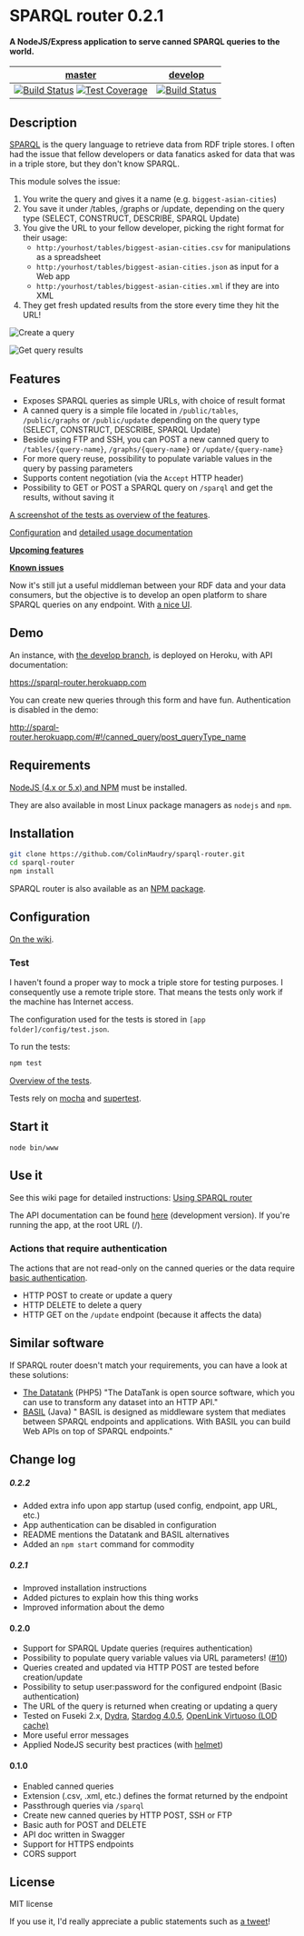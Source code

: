# SPARQL router 0.2.1

#### A NodeJS/Express application to serve canned SPARQL queries to the world.

| [master](https://github.com/ColinMaudry/sparql-router)  |  [develop](https://github.com/ColinMaudry/sparql-router/tree/develop) |
| ------------- | ------------- |
| [![Build Status](https://travis-ci.org/ColinMaudry/sparql-router.svg?branch=master)](https://travis-ci.org/ColinMaudry/sparql-router) [![Test Coverage](https://codeclimate.com/github/ColinMaudry/sparql-router/badges/coverage.svg)](https://codeclimate.com/github/ColinMaudry/sparql-router/coverage) | [![Build Status](https://travis-ci.org/ColinMaudry/sparql-router.svg?branch=develop)](https://travis-ci.org/ColinMaudry/sparql-router)  |


<!-- |   |  |
| ------------- | ------------- |
| [Description](#description)  |  [Test](#test) |
| [Features](#features)| [Start it](#start-it) |
| [Demo](#demo)]  | [Use it](#use-it)  |
| [Requirements](#requirements) | [Similar software](#similar-software) |
| [Installation](#installation)| [Change log](#change-log) |
| [Configuration](#configuration)| [License](#license)| -->

## Description

[SPARQL](https://en.wikipedia.org/wiki/SPARQL) is the query language to retrieve data from RDF triple stores. I often had the issue that fellow developers or data fanatics asked for data that was in a triple store, but they don't know SPARQL.

This module solves the issue:

1. You write the query and gives it a name (e.g. `biggest-asian-cities`)
2. You save it under /tables, /graphs or /update, depending on the query type (SELECT, CONSTRUCT, DESCRIBE, SPARQL Update)
3. You give the URL to your fellow developer, picking the right format for their usage:
	- `http:/yourhost/tables/biggest-asian-cities.csv` for manipulations as a spreadsheet
	- `http:/yourhost/tables/biggest-asian-cities.json` as input for a Web app
	- `http:/yourhost/tables/biggest-asian-cities.xml` if they are into XML
4. They get fresh updated results from the store every time they hit the URL!

![Create a query](https://www.lucidchart.com/publicSegments/view/0ea72916-0669-4b70-b388-dae7973c51b6/image.png)

![Get query results](https://www.lucidchart.com/publicSegments/view/7a81dea2-5876-49b1-b6fe-4d9771da152a/image.png)

## Features

- Exposes SPARQL queries as simple URLs, with choice of result format
- A canned query is a simple file located in `/public/tables`, `/public/graphs` or `/public/update` depending on the query type (SELECT, CONSTRUCT, DESCRIBE, SPARQL Update)
- Beside using FTP and SSH, you can POST a new canned query to `/tables/{query-name}`, `/graphs/{query-name}` or `/update/{query-name}`
- For more query reuse, possibility to populate variable values in the query by passing parameters
- Supports content negotiation (via the `Accept` HTTP header)
- Possibility to GET or POST a SPARQL query on `/sparql` and get the results, without saving it

[A screenshot of the tests as overview of the features](test/tests.png).

[Configuration](https://github.com/ColinMaudry/sparql-router/wiki/Configuring-SPARQL-router) and [detailed usage documentation](https://github.com/ColinMaudry/sparql-router/wiki/Using-SPARQL-router)

**[Upcoming features](https://github.com/ColinMaudry/sparql-router/issues?q=is%3Aissue+is%3Aopen+-label%3Abug)**

**[Known issues](https://github.com/ColinMaudry/sparql-router/issues?q=is%3Aissue+is%3Aopen+label%3Abug)**

Now it's still jut a useful middleman between your RDF data and your data consumers, but the objective is to develop an open platform to share SPARQL queries on any endpoint. With [a nice UI](https://github.com/ColinMaudry/sparql-router-ui).

## Demo

An instance, with [the develop branch](https://github.com/ColinMaudry/sparql-router/tree/develop), is deployed on Heroku, with API documentation:

https://sparql-router.herokuapp.com

You can create new queries through this form and have fun. Authentication is disabled in the demo:

http://sparql-router.herokuapp.com/#!/canned_query/post_queryType_name

## Requirements

[NodeJS (4.x or 5.x) and NPM](https://nodejs.org/en/download/stable/) must be installed.

They are also available in most Linux package managers as `nodejs` and `npm`.

## Installation

```bash
git clone https://github.com/ColinMaudry/sparql-router.git
cd sparql-router
npm install
```

SPARQL router is also available as an [NPM package](https://www.npmjs.com/package/sparql-router).

## Configuration

[On the wiki](https://github.com/ColinMaudry/sparql-router/wiki/Configuring-SPARQL-router).

### Test

I haven't found a proper way to mock a triple store for testing purposes. I consequently use a remote triple store. That means the tests only work if the machine has Internet access.

The configuration used for the tests is stored in `[app folder]/config/test.json`.

To run the tests:

```bash
npm test
```

[Overview of the tests](test/tests.png).

Tests rely on [mocha](http://mochajs.org/) and
[supertest](https://www.npmjs.com/package/supertest).

## Start it

```
node bin/www
```

## Use it

See this wiki page for detailed instructions: [Using SPARQL router](https://github.com/ColinMaudry/sparql-router/wiki/Using-SPARQL-router)

The API documentation can be found [here](http://sparql-router.herokuapp.com/) (development version). If you're running the app, at the root URL (/).

### Actions that require authentication

The actions that are not read-only on the canned queries or the data require [basic authentication](https://en.wikipedia.org/wiki/Basic_access_authentication).

- HTTP POST to create or update a query
- HTTP DELETE to delete a query
- HTTP GET  on the `/update` endpoint (because it affects the data)

## Similar software

If SPARQL router doesn't match your requirements, you can have a look at these solutions:

- [The Datatank](https://github.com/tdt/) (PHP5) "The DataTank is open source software, which you can use to transform any dataset into an HTTP API."
- [BASIL](https://github.com/the-open-university/basil) (Java) " BASIL is designed as middleware system that mediates between SPARQL endpoints and applications. With BASIL you can build Web APIs on top of SPARQL endpoints."

## Change log

##### 0.2.2

- Added extra info upon app startup (used config, endpoint, app URL, etc.)
- App authentication can be disabled in configuration
- README mentions the Datatank and BASIL alternatives
- Added an `npm start` command for commodity

##### 0.2.1

- Improved installation instructions
- Added pictures to explain how this thing works
- Improved information about the demo

#### 0.2.0

- Support for SPARQL Update queries (requires authentication)
- Possibility to populate query variable values via URL parameters! ([#10](https://github.com/ColinMaudry/sparql-router/issues/10))
- Queries created and updated via HTTP POST are tested before creation/update
- Possibility to setup user:password for the configured endpoint (Basic authentication)
- The URL of the query is returned when creating or updating a query
- Tested on Fuseki 2.x, [Dydra](http://dydra.com), [Stardog 4.0.5](http://stardog.com/), [OpenLink Virtuoso (LOD cache)](http://lod.openlinksw.com/sparql)
- More useful error messages
- Applied NodeJS security best practices (with [helmet](https://www.npmjs.com/package/helmet))

#### 0.1.0

- Enabled canned queries
- Extension (.csv, .xml, etc.) defines the format returned by the endpoint
- Passthrough queries via `/sparql`
- Create new canned queries by HTTP POST, SSH or FTP
- Basic auth for POST and DELETE
- API doc written in Swagger
- Support for HTTPS endpoints
- CORS support

## License

MIT license

If you use it, I'd really appreciate a public statements such as [a tweet](https://twitter.com/intent/tweet?text=Wow%2C%20thanks%20%40CMaudry%20for%20making%20SPARQL%20router!%20https%3A%2F%2Fgithub.com%2FColinMaudry%2Fsparql-router%20%23SPARQL)!

